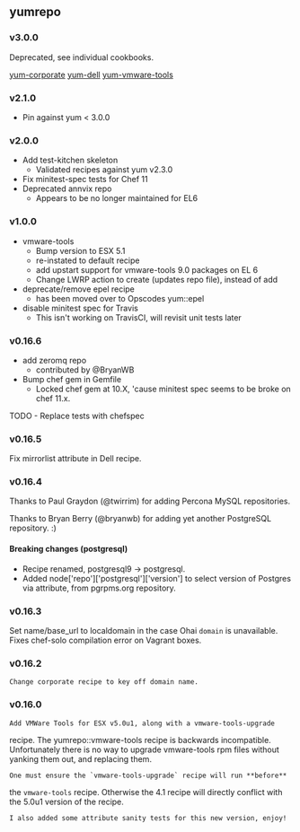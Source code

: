 ## yumrepo

### v3.0.0

Deprecated, see individual cookbooks.

[yum-corporate](http://community.opscode.com/cookbooks/yum-corporate)
[yum-dell](http://community.opscode.com/cookbooks/yum-dell)
[yum-vmware-tools](http://community.opscode.com/cookbooks/yum-vmware-tools)

### v2.1.0

* Pin against yum < 3.0.0

### v2.0.0

* Add test-kitchen skeleton
  - Validated recipes against yum v2.3.0
* Fix minitest-spec tests for Chef 11
* Deprecated annvix repo
  - Appears to be no longer maintained for EL6

### v1.0.0

* vmware-tools
  - Bump version to ESX 5.1
  - re-instated to default recipe
  - add upstart support for vmware-tools 9.0 packages on EL 6
  - Change LWRP action to create (updates repo file), instead of add
* deprecate/remove epel recipe
  - has been moved over to Opscodes yum::epel
* disable minitest spec for Travis
  - This isn't working on TravisCI, will revisit unit tests later

### v0.16.6

* add zeromq repo
  - contributed by @BryanWB
* Bump chef gem in Gemfile
  - Locked chef gem at 10.X, 'cause minitest spec seems to be broke
    on chef 11.x.
  
TODO - Replace tests with chefspec

### v0.16.5

Fix mirrorlist attribute in Dell recipe.

### v0.16.4

Thanks to Paul Graydon (@twirrim) for adding Percona MySQL repositories.

Thanks to Bryan Berry (@bryanwb) for adding yet another PostgreSQL
repository. :)

#### Breaking changes (postgresql)

* Recipe renamed, postgresql9 -> postgresql.
* Added node['repo']['postgresql']['version'] to select version of
  Postgres via attribute, from pgrpms.org repository.

### v0.16.3

Set name/base_url to localdomain in the case Ohai `domain` is
unavailable.  Fixes chef-solo compilation error on Vagrant boxes.

### v0.16.2

    Change corporate recipe to key off domain name.

### v0.16.0

    Add VMWare Tools for ESX v5.0u1, along with a vmware-tools-upgrade
recipe.  The yumrepo::vmware-tools recipe is backwards incompatible.
Unfortunately there is no way to upgrade vmware-tools rpm files without
yanking them out, and replacing them.

    One must ensure the `vmware-tools-upgrade` recipe will run **before**
the `vmware-tools` recipe.  Otherwise the 4.1 recipe will directly
conflict with the 5.0u1 version of the recipe.

    I also added some attribute sanity tests for this new version, enjoy!
